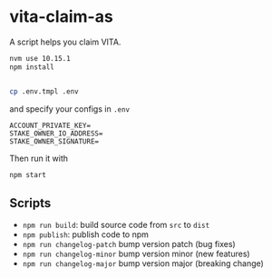 # vita-claim-as

A script helps you claim VITA.

```bash
nvm use 10.15.1
npm install


cp .env.tmpl .env
```

and specify your configs in `.env`

```text
ACCOUNT_PRIVATE_KEY=
STAKE_OWNER_IO_ADDRESS=
STAKE_OWNER_SIGNATURE=
```

Then run it with

```bash
npm start
```

## Scripts

- `npm run build`: build source code from `src` to `dist`
- `npm publish`: publish code to npm
- `npm run changelog-patch` bump version patch (bug fixes)
- `npm run changelog-minor` bump version minor (new features)
- `npm run changelog-major` bump version major (breaking change)
